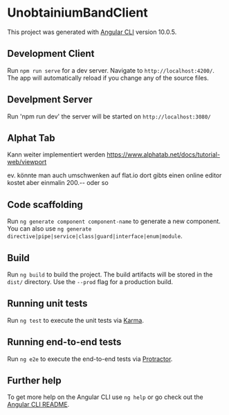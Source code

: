 # UnobtainiumBandClient

This project was generated with [Angular CLI](https://github.com/angular/angular-cli) version 10.0.5.

## Development Client

Run `npm run serve` for a dev server. Navigate to `http://localhost:4200/`. The app will automatically reload if you change any of the source files.

## Develpment Server
Run 'npm run dev' the server will be started on `http://localhost:3080/`

## Alphat Tab
Kann weiter implementiert werden https://www.alphatab.net/docs/tutorial-web/viewport

ev. könnte man auch umschwenken auf flat.io dort gibts einen online editor kostet aber einmalin 200.-- oder so

## Code scaffolding

Run `ng generate component component-name` to generate a new component. You can also use `ng generate directive|pipe|service|class|guard|interface|enum|module`.

## Build

Run `ng build` to build the project. The build artifacts will be stored in the `dist/` directory. Use the `--prod` flag for a production build.

## Running unit tests

Run `ng test` to execute the unit tests via [Karma](https://karma-runner.github.io).

## Running end-to-end tests

Run `ng e2e` to execute the end-to-end tests via [Protractor](http://www.protractortest.org/).

## Further help

To get more help on the Angular CLI use `ng help` or go check out the [Angular CLI README](https://github.com/angular/angular-cli/blob/master/README.md).
